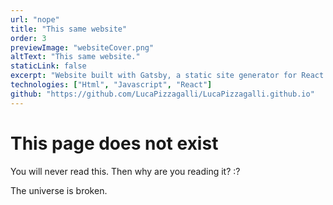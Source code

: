 ```yaml
---
url: "nope"
title: "This same website"
order: 3
previewImage: "websiteCover.png"
altText: "This same website."
staticLink: false
excerpt: "Website built with Gatsby, a static site generator for React. Over-killing for this simple portfolio, but a nice learning experience."
technologies: ["Html", "Javascript", "React"]
github: "https://github.com/LucaPizzagalli/LucaPizzagalli.github.io"
---
```

# This page does not exist

You will never read this.
Then why are you reading it? :?

The universe is broken.
